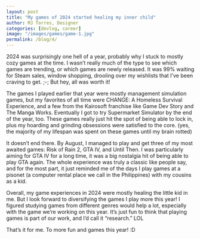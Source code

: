 ```yaml
---
layout: post
title: "My games of 2024 started healing my inner child"
author: MJ Torres, Designer
categories: [devlog, career]
image: "/images/games/game-1.jpg"
permalink: /blog/4/
---
```


2024 was surprisingly one hell of a year, probably why I stuck to mostly cozy games at the time. I wasn’t really much of the type to see which games are trending, or which games are newly released. It was 99% waiting for Steam sales, window shopping, drooling over my wishlists that I’ve been craving to get. ;-; But hey, all was worth it!

The games I played earlier that year were mostly management simulation games, but my favorites of all time were CHANGE: A Homeless Survival Experience, and a few from the Kairosoft franchise like Game Dev Story and The Manga Works. Eventually I got to try Supermarket Simulator by the end of the year, too. These games really just hit the spot of being able to lock in, plus my hoarding and grinding obsessions were satisfied to the core. (yes, the majority of my lifespan was spent on these games until my brain rotted)

It doesn’t end there. By August, I managed to play and get three of my most awaited games: Risk of Rain 2, GTA IV, and Until Then. I was particularly aiming for GTA IV for a long time, it was a big nostalgia hit of being able to play GTA again. The whole experience was truly a classic like people say, and for the most part, it just reminded me of the days I play games at a pisonet (a computer rental place we call in the Philippines) with my cousins as a kid.

Overall, my game experiences in 2024 were mostly healing the little kid in me. But I look forward to diversifying the games I play more this year! I figured studying games from different genres would help a lot, especially with the game we’re working on this year. It’s just fun to think that playing games is part of our work, and I’d call it “research.” LOL

That’s it for me. To more fun and games this year! :D
